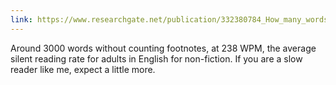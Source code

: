 ```yaml
---
link: https://www.researchgate.net/publication/332380784_How_many_words_do_we_read_per_minute_A_review_and_meta-analysis_of_reading_rate
---
```

Around 3000 words without counting footnotes, at 238 WPM, the average silent reading rate for adults in English for non-fiction. If you are a slow reader like me, expect a little more.